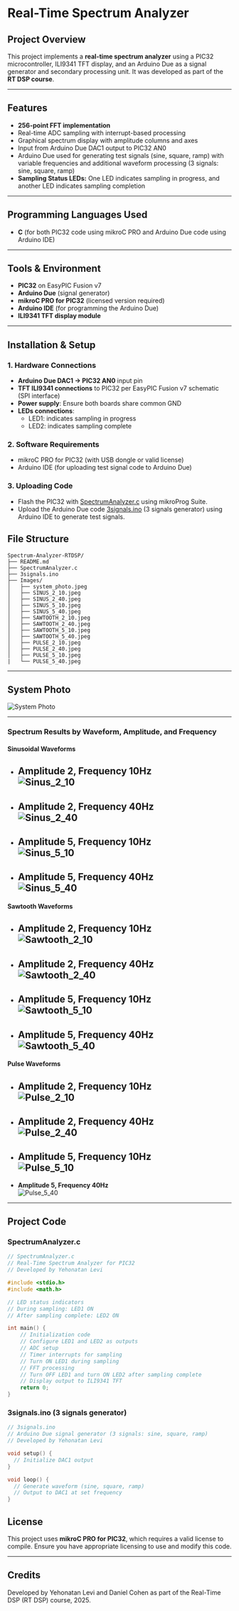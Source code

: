 # Real-Time Spectrum Analyzer

## Project Overview

This project implements a **real-time spectrum analyzer** using a PIC32 microcontroller, ILI9341 TFT display, and an Arduino Due as a signal generator and secondary processing unit. It was developed as part of the **RT DSP course**.

---

## Features

* **256-point FFT implementation**
* Real-time ADC sampling with interrupt-based processing
* Graphical spectrum display with amplitude columns and axes
* Input from Arduino Due DAC1 output to PIC32 AN0
* Arduino Due used for generating test signals (sine, square, ramp) with variable frequencies and additional waveform processing (3 signals: sine, square, ramp)
* **Sampling Status LEDs:** One LED indicates sampling in progress, and another LED indicates sampling completion

---

## Programming Languages Used

* **C** (for both PIC32 code using mikroC PRO and Arduino Due code using Arduino IDE)

---

## Tools & Environment

* **PIC32** on EasyPIC Fusion v7
* **Arduino Due** (signal generator)
* **mikroC PRO for PIC32** (licensed version required)
* **Arduino IDE** (for programming the Arduino Due)
* **ILI9341 TFT display module**

---

## Installation & Setup

### 1. Hardware Connections

* **Arduino Due DAC1 → PIC32 AN0** input pin
* **TFT ILI9341 connections** to PIC32 per EasyPIC Fusion v7 schematic (SPI interface)
* **Power supply**: Ensure both boards share common GND
* **LEDs connections**:  
  - LED1: indicates sampling in progress  
  - LED2: indicates sampling complete

### 2. Software Requirements

* mikroC PRO for PIC32 (with USB dongle or valid license)
* Arduino IDE (for uploading test signal code to Arduino Due)

### 3. Uploading Code

* Flash the PIC32 with [SpectrumAnalyzer.c](SpectrumAnalyzer.c) using mikroProg Suite.
* Upload the Arduino Due code [3signals.ino](3signals.ino) (3 signals generator) using Arduino IDE to generate test signals.


## File Structure

```
Spectrum-Analyzer-RTDSP/
├── README.md
├── SpectrumAnalyzer.c
├── 3signals.ino
├── Images/
│   ├── system_photo.jpeg
│   ├── SINUS_2_10.jpeg
│   ├── SINUS_2_40.jpeg
│   ├── SINUS_5_10.jpeg
│   ├── SINUS_5_40.jpeg
│   ├── SAWTOOTH_2_10.jpeg
│   ├── SAWTOOTH_2_40.jpeg
│   ├── SAWTOOTH_5_10.jpeg
│   ├── SAWTOOTH_5_40.jpeg
│   ├── PULSE_2_10.jpeg
│   ├── PULSE_2_40.jpeg
│   ├── PULSE_5_10.jpeg
|   └── PULSE_5_40.jpeg
```




---

## System Photo

![System Photo](Images/system_photo.jpeg)

---

### Spectrum Results by Waveform, Amplitude, and Frequency

#### Sinusoidal Waveforms

* **Amplitude 2, Frequency 10Hz**  
  ![Sinus_2_10](Images/SINUS_2_10.jpeg)
  ---

* **Amplitude 2, Frequency 40Hz**  
  ![Sinus_2_40](Images/SINUS_2_40.jpeg)
  ---

* **Amplitude 5, Frequency 10Hz**  
  ![Sinus_5_10](Images/SINUS_5_10.jpeg)
  ---

* **Amplitude 5, Frequency 40Hz**  
  ![Sinus_5_40](Images/SINUS_5_40.jpeg)
  ---

#### Sawtooth Waveforms

* **Amplitude 2, Frequency 10Hz**  
  ![Sawtooth_2_10](Images/SAWTOOTH_2_10.jpeg)
  ---

* **Amplitude 2, Frequency 40Hz**  
  ![Sawtooth_2_40](Images/SAWTOOTH_2_40.jpeg)
  ---

* **Amplitude 5, Frequency 10Hz**  
  ![Sawtooth_5_10](Images/SAWTOOTH_5_10.jpeg)
  ---

* **Amplitude 5, Frequency 40Hz**  
  ![Sawtooth_5_40](Images/SAWTOOTH_5_40.jpeg)
  ---

#### Pulse Waveforms

* **Amplitude 2, Frequency 10Hz**  
  ![Pulse_2_10](Images/PULSE_2_10.jpeg)
  ---

* **Amplitude 2, Frequency 40Hz**  
  ![Pulse_2_40](Images/PULSE_2_40.jpeg)
  ---

* **Amplitude 5, Frequency 10Hz**  
  ![Pulse_5_10](Images/PULSE_5_10.jpeg)
  ---

* **Amplitude 5, Frequency 40Hz**  
  ![Pulse_5_40](Images/PULSE_5_40.jpeg)

---

## Project Code

### SpectrumAnalyzer.c

```c
// SpectrumAnalyzer.c
// Real-Time Spectrum Analyzer for PIC32
// Developed by Yehonatan Levi

#include <stdio.h>
#include <math.h>

// LED status indicators
// During sampling: LED1 ON
// After sampling complete: LED2 ON

int main() {
    // Initialization code
    // Configure LED1 and LED2 as outputs
    // ADC setup
    // Timer interrupts for sampling
    // Turn ON LED1 during sampling
    // FFT processing
    // Turn OFF LED1 and turn ON LED2 after sampling complete
    // Display output to ILI9341 TFT
    return 0;
}
```
### 3signals.ino  (3 signals generator)
```c
// 3signals.ino
// Arduino Due signal generator (3 signals: sine, square, ramp)
// Developed by Yehonatan Levi

void setup() {
  // Initialize DAC1 output
}

void loop() {
  // Generate waveform (sine, square, ramp)
  // Output to DAC1 at set frequency
}
```
## License

This project uses **mikroC PRO for PIC32**, which requires a valid license to compile. Ensure you have appropriate licensing to use and modify this code.

---

## Credits

Developed by Yehonatan Levi and Daniel Cohen as part of the Real-Time DSP (RT DSP) course, 2025.

